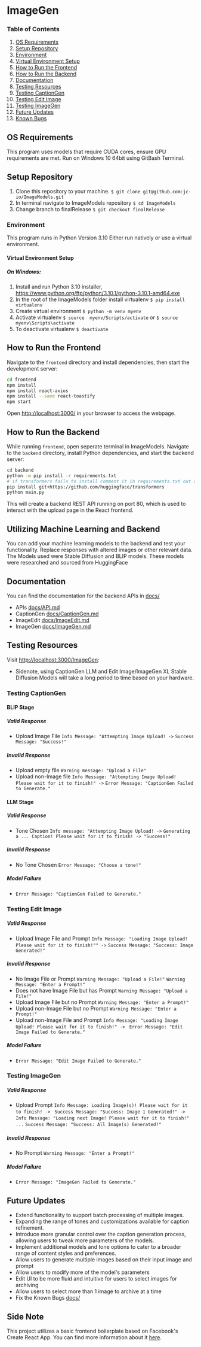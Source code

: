 # ImageGen
### Table of Contents
1. [OS Requirements](#OS-Requirements)
2. [Setup Repository](#Setup-Repository)
3. [Environment](#Environment)
4. [Virtual Environment Setup](#Virtual-Environment-Setup)
5. [How to Run the Frontend](#How-to-Run-the-Frontend)
6. [How to Run the Backend](#How-to-Run-the-Backend)
7. [Documentation](#Documentation)
8. [Testing Resources](#Testing-Resources)
9. [Testing CaptionGen](#Testing-CaptionGen)
10. [Testing Edit Image](#Testing-Edit-Image)
11. [Testing ImageGen](#Testing-ImageGen)
12. [Future Updates](#Future-Updates)
13. [Known Bugs](#Known-Bugs)

## OS Requirements
This program uses models that require CUDA cores, ensure GPU requirements are met. 
Run on Windows 10 64bit using GitBash Terminal.
## Setup Repository
1. Clone this repository to your machine.
```$ git clone git@github.com:jc-io/ImageModels.git```
2. In terminal navigate to ImageModels repository
```$ cd ImageModels```
3. Change branch to finalRelease 
```$ git checkout finalRelease```
### Environment 
This program runs in Python Version 3.10
Either run natively or use a virtual environment.
#### Virtual Environment Setup
##### On Windows:
1. Install and run Python 3.10 installer, https://www.python.org/ftp/python/3.10.1/python-3.10.1-amd64.exe
2. In the root of the ImageModels folder install virtualenv
```$ pip install virtualenv ```
3. Create virtual environment
```$ python -m venv myenv ``` 
4. Activate virtualenv
```$ source  myenv/Scripts/activate``` or ```$ source  myenv\Scripts\activate```
5. To deactivate virtualenv
```$ deactivate```
## How to Run the Frontend

Navigate to the `frontend` directory and install dependencies, then start the development server:

```bash
cd frontend
npm install
npm install react-axios
npm install --save react-toastify
npm start
```

Open [http://localhost:3000/](http://localhost:3000/) in your browser to access the webpage.

## How to Run the Backend
While running `frontend`, open seperate terminal in ImageModels.
Navigate to the `backend` directory, install Python dependencies, and start the backend server:

```bash
cd backend
python -m pip install -r requirements.txt
# if transformers fails to install comment it in requirements.txt out and run
pip install git+https://github.com/huggingface/transformers
python main.py
```

This will create a backend REST API running on port 80, which is used to interact with the upload page in the React frontend.
## Utilizing Machine Learning and Backend

You can add your machine learning models to the backend and test your functionality. Replace responses with altered images or other relevant data. The Models used were Stable Diffusion and BLIP models. These models were researched and sourced from HuggingFace

## Documentation
You can find the documentation for the backend APIs in [docs/](docs/)
- APIs [docs/API.md](docs/API.md)
- CaptionGen   [docs/CaptionGen.md](docs/CaptionGen.md)
- ImageEdit [docs/ImageEdit.md](docs/ImageEdit.md)
- ImageGen [docs/ImageGen.md](docs/ImageGen.md)
## Testing Resources
Visit [http://localhost:3000/ImageGen](http://localhost:3000/ImageGen):
- Sidenote, using CaptionGen LLM and Edit Image/ImageGen XL Stable Diffusion Models will take a long period to time based on your hardware.
### Testing CaptionGen
#### BLIP Stage
##### Valid Response
- Upload Image File 
``` Info Message: "Attempting Image Upload! -> ```
```Success Message: "Success!"```
##### Invalid Response
- Upload empty file
```Warning message: "Upload a File"```
- Upload non-Image file
```Info Message: "Attempting Image Upload! Please wait for it to finish!" ->```
```Error Message: "CaptionGen Failed to Generate."```
#### LLM Stage
##### Valid Response
- Tone Chosen
 ```Info message: "Attempting Image Upload! ->```
 ```Generating a ... Caption! Please wait for it to finish! -> "Success!"```
##### Invalid Response
- No Tone Chosen
```Error Message: "Choose a tone!"```
##### Model Failure
- ```Error Message: "CaptionGen Failed to Generate."```

### Testing Edit Image
##### Valid Response
- Upload Image File and Prompt
``` Info Message: "Loading Image Upload! Please wait for it to finish!"" -> ```
```Success Message: "Success: Image Generated!"```
##### Invalid Response
- No Image File or Prompt
```Warning Message: "Upload a File!"```
```Warning Message: "Enter a Prompt!"```
- Does not have Image File but has Prompt
```Warning Message: "Upload a File!"```
- Upload  Image File but no Prompt
```Warning Message: "Enter a Prompt!"```
- Upload non-Image File but no Prompt
```Warning Message: "Enter a Prompt!"```
- Upload non-Image File and Prompt
```Info Message: "Loading Image Upload! Please wait for it to finish!" -> ```
```Error Message: "Edit Image Failed to Generate."```
##### Model Failure
- ```Error Message: "Edit Image Failed to Generate."```

### Testing ImageGen
##### Valid Response
- Upload Prompt
```Info Message: Loading Image(s)! Please wait for it to finish! -> ```
```Success Message: "Success: Image 1 Generated!" ->```
```Info Message: "Loading next Image! Please wait for it to finish!"```
```...```
```Success Message: "Success: All Image(s) Generated!"```
##### Invalid Response
- No Prompt
```Warning Message: "Enter a Prompt!"```
##### Model Failure
- ```Error Message: "ImageGen Failed to Generate."```

## Future Updates
- Extend functionality to support batch processing of multiple images.
- Expanding the range of tones and customizations available for caption refinement.
- Introduce more granular control over the caption generation process, allowing users to tweak more parameters of the models.
- Implement additional models and tone options to cater to a broader range of content styles and preferences.
- Allow users to generate multiple images based on their input image and prompt
- Allow users to modify more of the model's parameters
- Edit UI to be more fluid and intuitive for users to select images for archiving
- Allow users to select more than 1 image to archive at a time
- Fix the Known Bugs [docs/](docs/)

## Side Note

This project utilizes a basic frontend boilerplate based on Facebook's Create React App. You can find more information about it [here](https://github.com/facebook/create-react-app).
